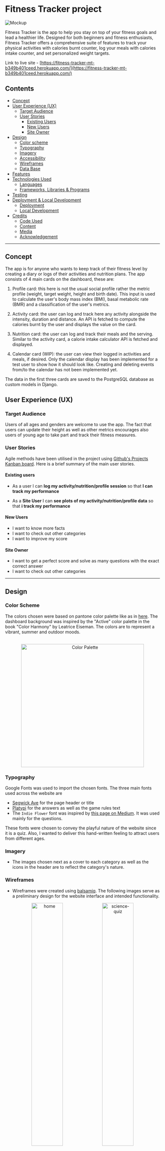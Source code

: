 # Fitness Tracker project

![Mockup](documentation/features/mockup.png)

Fitness Tracker is the app to help you stay on top of your fitness goals and lead a healthier life. Designed for both beginners and fitness enthusiasts, Fitness Tracker offers a comprehensive suite of features to track your physical activities with calories burnt counter, log your meals with calories intake counter, and set personalized weight targets.

Link to live site - [https://fitness-tracker-mt-b349b401ceed.herokuapp.com/](https://fitness-tracker-mt-b349b401ceed.herokuapp.com/)


## Contents
* [Concept](#concept)
* [User Experience (UX)](#user-experience-ux) 
    * [Target Audience](#target-audience)
    * [User Stories](#user-stories)
        * [Existing Users](#existing-users)
        * [New Users](#new-users)
        * [Site Owner](#site-owner)
* [Design](#design)
    * [Color scheme](#color-scheme)
    * [Typography](#typography)
    * [Imagery](#imagery)
    * [Accessibility](#accessibility)
    * [Wireframes](#wireframes)
    * [Data Base](#data-base-management) 
* [Features](#features)
* [Technologies Used](#technologies-used)
    * [Languages](#languages)
    * [Frameworks, Libraries & Programs](#frameworks-libraries--programs)
* [Testing](#testing)
* [Deployment & Local Development](#deployment--local-development)
    * [Deployment](#deployment)
    * [Local Development](#local-development)
* [Credits](#credits)
    * [Code Used](#code-used)
    * [Content](#content)
    * [Media](#media)
    * [Acknowledgement](#acknowledgement)

- - -

## Concept

The app is for anyone who wants to keep track of their fitness level by creating a diary or logs of their activities and nutrition plans. The app consists of 4 main cards on the dashboard, these are:
1. Profile card: this here is not the usual social profile rather the metric profile (weight, target weight, height and birth date). This input is used to calculate the user's body mass index (BMI), basal metabolic rate (BMR) and a classification of the user's metrics.

2. Activity card: the user can log and track here any activity alongside the intensity, duration and distance. An API is fetched to compute the calories burnt by the user and displays the value on the card.

3. Nutrition card: the user can log and track their meals and the serving. Similar to the activity card, a calorie intake calculator API is fetched and displayed.

4. Calendar card (WIP): the user can view their logged in activities and meals, if desired. Only the calendar display has been implemented for a test user to show how it should look like. Creating and deleting events from/to the calendar has not been implemented yet.

The data in the first three cards are saved to the PostgreSQL database as custom models in Django. 

## User Experience (UX)

### Target Audience

Users of all ages and genders are welcome to use the app. The fact that users can update their height as well as other metrics encourages also users of young age to take part and track their fitness measures.

### User Stories

Agile methods have been utilised in the project using [Github's Projects Kanban board](https://github.com/users/mtelewa/projects/5/views/1). Here is a brief summary of the main user stories.

#### Existing users

*  As a user I can **log my activity/nutrition/profile session** so that **I can track my performance**

*  As a **Site User** I can **see plots of my activity/nutrition/profile data** so that **i track my performance**

#### New Users

* I want to know more facts 
* I want to check out other categories
* I want to improve my score

#### Site Owner

* I want to get a perfect score and solve as many questions with the exact correct answer
* I want to check out other categories

- - -

## Design

### Color Scheme

The colors chosen were based on pantone color palette like as in [here](https://www.pinterest.com/pin/128563764357456253/). The dashboard background was inspired by the "Active" color palette in the book "Color Harmony" by Leatrice Eiseman. The colors are to represent a vibrant, summer and outdoor moods.
<br>
<br>

<p align="center">
    <img src="documentation/design/color-palette.png" alt="Color Palette" height="400px">
</p>


### Typography

Google Fonts was used to import the chosen fonts. The three main fonts used across the website are

* [Segwick Ave](https://fonts.google.com/specimen/Sedgwick+Ave) for the page header or title
* [Platypi](https://fonts.google.com/specimen/Platypi) for the answers as well as the game rules text
* The `Indie Flower` font was inspired by [this page on Medium](https://bootcamp.uxdesign.cc/10-best-script-and-handwritten-google-fonts-afc4b77fdb0c). It was used mainly for the questions.

These fonts were chosen to convey the playful nature of the website since it is a quiz. Also, I wanted to deliver this hand-written feeling to attract users from different ages.

### Imagery

* The images chosen next as a cover to each category as well as the icons in the header are to reflect the category's nature.

### Wireframes

* Wireframes were created using [balsamiq](https://balsamiq.com/). The following images serve as a preliminary design for the website interface and intended functionality.

<p align="center">
<img src="documentation/design/index.png" alt="home" width="45%">
<img src="documentation/design/science.png" alt="science-quiz" width="45%">
</p>

<p align="center">
<img src="documentation/design/science_almost_correct.png" alt="home" width="45%">
<img src="documentation/design/science_bullseye.png" alt="science-quiz" width="45%">
</p>


### Accessibility

The website is as accessible as possible. Specifically by following these good-practice guidelines

* Accessible Rich Internet Applications (Aria) labels on interactive elements, links and icons
* Semantic HTML
* Using a hover state on all buttons on the website
* Sufficient color contrast throughout the website

I used the chrome extension [Web Disability Simulator](https://chrome.google.com/webstore/detail/web-disability-simulator/olioanlbgbpmdlgjnnampnnlohigkjla) to check for **total** as well as **Yellow-blue color blindness (Tritanopia)** color blindness. The latter was checked as blue is the prevailing color throughout the website. The reults are shown here, respectively.

<p align="center">
<img src="documentation/design/total-color-blindness.png" alt="total blindness" width="60%">
<img src="documentation/design/tritanopia.png" alt="tritanopia" width="60%">
</p>

As can be seen, there is still enough contrast between the text and the background.

- - - 

### Features

The website consists of 
* Home page with quick links to different quiz categories, contact and about pages
* Four categories pages to display quiz questions, slider and score
* Contact page to message the website hosts
* About page to explain what the website is about and what it aims at

The main features of the website are

* A **favicon** in the browser tab.

<p align="center">
<img src="documentation/features/favicon.png" alt="favicon" width="20%">
</p>

* Easily accessible icons to choose a category through text or image. Also the icons have zoom and hover effect to highlight what category the user is about to select.

<p align="center">
<img src="documentation/features/hover-icons.png" alt="hover-zoom-effect" width="60%">
</p>

*  **Toggle dialog box** to present additional information regarding game rules **without filling the page with text**.

<p align="center">
<img src="documentation/features/toggle-box-closed.png" alt="togle-box-closed" width="60%"> <br><br>
<img src="documentation/features/toggle-box-open.png" alt="togle-box-closed" width="60%">
</p>

* Quiz main area where the category is shown in the title, the question is displayed underneath and a slider to select the answer within a certain range and a submit button to submit the answer. The user's choice is shown as they move the slider

* A score box where the user's points are recorded and updated

<p align="center">
<img src="documentation/features/quiz-main-area.png" alt="quiz-window" width="60%">
</p>

* A modal winow "Game Over!" when the user inputs a wrong answer

<p align="center">
<img src="documentation/features/modal-loss.png" alt="modal-window-loss" width="60%">
</p>


* A modal winow "Congrats!" when the user answers all answers correctly

<p align="center">
<img src="documentation/features/modal-win.png" alt="modal-window-win" width="60%">
</p>

* About and contact pages to provide more context and depth to the website by providing form to the user to fill and information to read about the website. These pages also have buttons to navigate to the homepage

<p align="center">
<img src="documentation/features/contact.png" alt="contact-page" width="60%"> <br><br>
<img src="documentation/features/about.png" alt="about-page" width="60%">
</p>



* Future Implementations that shall allow returning and frequent users to visit more often

    * 

- - -

## Technologies Used

### Languages

* HTML5
* CSS3
* JavaScript (with jQuery)
* Python3.12.3

### Frameworks, Libraries & Programs 

* [Git](https://git-scm.com/) for version control

* [Github](https://github.com/) to store code and other files

* [GitPod](https://gitpod.io/) IDE to create and edit the codes

* [Google Fonts](https://fonts.google.com/) to import the fonts used on the website.

* [Google Developer Tools](https://developers.google.com/web/tools) for troubleshooting, checking responsiveness and styling

* [Fontawesome](https://fontawesome.com/) for the icons near the header

* [Bootstrap](https://getbootstrap.com/) for the styling of the templates

* [Heroku](https://www.heroku.com/) for cloud application deployment

* [drawSQL](https://drawsql.app/) to desing the entity relationship diagram (ERD)

* [API Ninjas](https://api-ninjas.com/) for these 2 APIs:

    * Calories burnt [API](https://api-ninjas.com/api/caloriesburned)
    * Nutrition Calories [API](https://api-ninjas.com/api/nutrition)

* [PostgreSQL from Code Institute](https://dbs.ci-dbs.net/) to provide the database

* [Django](https://www.djangoproject.com/) to manage the backend database

* [Django Crispy forms](https://django-crispy-forms.readthedocs.io/en/latest/) to manage forms

* [allauth template](https://docs.allauth.org/en/latest/common/templates.html) for signin, signup and logout templates

* [Cloudinary](https://cloudinary.com/ip/gr-sea-gg-brand-home-base?utm_source=google&utm_medium=search&utm_campaign=goog_selfserve_brand_wk22_replicate_core_branded_keyword&utm_term=1329&campaignid=17601148700&adgroupid=141182782954&keyword=cloudinary&device=c&matchtype=e&adposition=&gad_source=1&gclid=CjwKCAjwnK60BhA9EiwAmpHZwy2kAjmhDnHieTvklfuHGv7o3aiSJqrMtHQM8C58vsCkbwrm9aQYnBoCYdwQAvD_BwE) to manage media uploads

* [Ilovemage](https://www.iloveimg.com/) to compress and resize images

* [Cloud Convert](https://cloudconvert.com/jpg-to-webp) to convert jpg to webp images

* [Techsini](https://techsini.com/multi-mockup/) to show the website image on a range of devices

* [Lighthouse](https://chromewebstore.google.com/detail/lighthouse/blipmdconlkpinefehnmjammfjpmpbjk) to check the performance, quality, and correctness of the webpage

* [Web Disability Simulator](https://chrome.google.com/webstore/detail/web-disability-simulator/olioanlbgbpmdlgjnnampnnlohigkjla) to simulate other accessibility needs

* [Color Picker](https://imagecolorpicker.com/en) for choosing colors from color palettes

* [balsamiq](https://balsamiq.com/) for wireframes

* [JSON](https://www.json.org/json-en.html) for writing the fixtures

* In addition to some of the Python libraries imported in the python files which are listed in the `requirements.txt`

- - -


## Testing

Please refer to [TESTING.md](TESTING.md) for all the testing carriied out.

- - -


## Deployment & Local Development

### Deployment

The app is deployed using [Heroku](https://www.heroku.com/) platform. To Deploy the app:

1. Create a new app, add a unique app name (e.g. flight-scanner) and then choose the region
2. Click on "Create app"
3. Go to "Settings"
4. Under Config Vars add the following KEY-VALUE pairs
    * CAL_BURN_API_KEY : `API  Key obtained from API Ninjas`
    * CLOUDINARY_URL : `CLOUDINARY KEY`
    * DATABASE_URL : `PostgreSQL URL from Code Institute`
    * SECRET_KEY : `Provided by Django initialization or from https://djecrety.ir/`
    * PORT: `8000`
5. Go to "Deploy" and select "GitHub" in "Deployment method"
6. To connect Heroku app to the Github repository enter the repository name, click 'Search' and then 'Connect'.
7. Choose the branch you want to build your app from, here it was `main`
8. If preferred, click on "Enable Automatic Deploys", which keeps the app up to date with your GitHub repository
9. Wait for the app to build. Once ready you will see the “App was successfully deployed” message and a 'View' button to take you to your deployed link.

Note: In the CDE or IDE, a Procfile shall be created that contains the following command declared:
    ```
    web: gunicorn fitness_tracker.wsgi
    ```

### Local Development

#### How to Fork

To fork the repository:

1. Go to the [fitness-tracker](https://github.com/mtelewa/fitness-tracker) repository
2. Click the "Fork" button in the top right corner.

#### How to Clone

To clone the repository:

1. Go to the [fitness-tracker](https://github.com/mtelewa/fitness-tracker) repository
2. Click on the "Code" button, select "SSH" and copy the link
3. Open the terminal and change the current working directory to the location you want the cloned directory to be in
4. Use the command `git clone git@github.com:mtelewa/fitness-tracker.git` into the terminal

Note: For step no.4 to work, first generate SSH keys and add your generated key in Account Settings -> SSH Keys. More on this can be found on the [github docs](https://docs.github.com/en/authentication/connecting-to-github-with-ssh/adding-a-new-ssh-key-to-your-github-account).

#### Local Run 

* Install all the packages in the `requirements.txt` using `pip install -r /path/to/requirements.txt`
* To run the server, in the terminal run `python3 manage.py runserver` and open the browser on the open port (usually `8000`)
* To migrate any database changes
`python3 manage.py makemigrations` followed by `python3 manage.py migrate`

- - -

## Credits

### Code Used

* Redirect cancel button in django crispy forms [snippet](https://stackoverflow.com/questions/33680908/how-to-redirect-to-url-by-cancel-button-in-django-crispy-forms)
* jQuert date formatting [snippet](https://jqueryui.com/datepicker/
https://stackoverflow.com/questions/5250244/jquery-date-formatting)
* Date validation in JS [snippet](https://stackoverflow.com/questions/1353684/detecting-an-invalid-date-date-instance-in-javascript)
* File upload in crispy forms [snippet](https://stackoverflow.com/questions/25632918/django-crispy-forms-file-upload)
* jQuery Ajax [snippet](https://api.jquery.com/jQuery.ajax/)
* Bootsrap `select` in django [snippet](https://stackoverflow.com/questions/72529252/how-to-get-select-option-value-in-views-django)
* Embed Matplotlib plots in django template [snippet](https://stackoverflow.com/questions/40534715/how-to-embed-matplotlib-graph-in-django-webpage)
* Regex to match letters only - used in activity custom model [snippet](https://stackoverflow.com/questions/3617797/regex-to-match-only-letters)
* Accept only alphanumeric characters in django form [snippet](https://stackoverflow.com/questions/17165147/how-can-i-make-a-django-form-field-contain-only-alphanumeric-characters)
* CyberPunk plot [snippet](https://towardsdatascience.com/upgrade-your-data-visualisations-4-python-libraries-to-enhance-your-matplotlib-charts-74361bc3b92e)


### Content

* The idea and content of the webpage are my own. I had the inspiration for building a fitness tracker app and some challenges to tackle from [dev](https://dev.to/arafat4693/top-10-full-stack-projects-for-beginners-1338). The fixtures JSON files were made with the help of OpenAI's [GPT](https://chat.openai.com/).

### Media

* [Runner image](https://www.freepik.com/free-photo/silhouette-young-fitness-man-running-sunrise_5212275.htm#fromView=search&page=1&position=10&uuid=98ede3d9-7cb9-4655-8895-97f967457ce1)
* [Swimmer image](https://www.freepik.com/free-photo/side-view-female-swimmer-with-cap-goggles-swimming-water_10296634.htm#fromView=search&page=1&position=2&uuid=4ffe75cb-1350-45fd-a92e-041aa8d949b9)
* [Kayaking image](https://www.freepik.com/free-photo/kayaking-man-paddling-kayak-canoeing-paddling_26921714.htm#fromView=search&page=1&position=9&uuid=61a985f1-7f60-4b00-916f-31656f04c379)
* [Lifting image](https://www.freepik.com/free-photo/low-angle-view-unrecognizable-muscular-build-man-preparing-lifting-barbell-health-club_25743546.htm#fromView=search&page=1&position=0&uuid=e541bca9-0193-4687-b077-c0d88bc50b43)
* [CyberPunk Plot](https://www.analyticsvidhya.com/blog/2021/07/cyberpunk-themed-charts-advanced-data-visualization-in-python/)


### Acknowledgement

I would like to thank my Code Institute mentor Jubril Akolade for his feedback and support.
I am also thankful to Sean, my fellow student at CI for providing some tips and advise against pitfalls and generally for sharing some thoughts and nice conversations. I would like to thank Kay, our cohort facilitator for the continous motivation and support.


